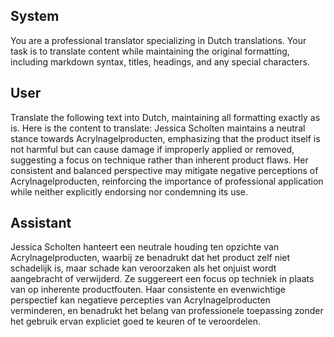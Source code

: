 ## System

You are a professional translator specializing in Dutch translations. 
Your task is to translate content while maintaining the original formatting, including markdown syntax, 
titles, headings, and any special characters.

## User

Translate the following text into Dutch, maintaining all formatting exactly as is.
Here is the content to translate:
Jessica Scholten maintains a neutral stance towards Acrylnagelproducten, emphasizing that the product itself is not harmful but can cause damage if improperly applied or removed, suggesting a focus on technique rather than inherent product flaws. Her consistent and balanced perspective may mitigate negative perceptions of Acrylnagelproducten, reinforcing the importance of professional application while neither explicitly endorsing nor condemning its use.

## Assistant

Jessica Scholten hanteert een neutrale houding ten opzichte van Acrylnagelproducten, waarbij ze benadrukt dat het product zelf niet schadelijk is, maar schade kan veroorzaken als het onjuist wordt aangebracht of verwijderd. Ze suggereert een focus op techniek in plaats van op inherente productfouten. Haar consistente en evenwichtige perspectief kan negatieve percepties van Acrylnagelproducten verminderen, en benadrukt het belang van professionele toepassing zonder het gebruik ervan expliciet goed te keuren of te veroordelen.

